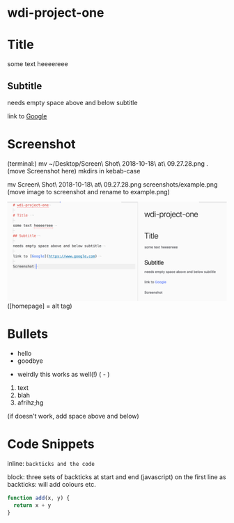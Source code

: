 # wdi-project-one

# Title  

some text heeeereee

## Subtitle

needs empty space above and below subtitle

link to [Google](https://www.google.com)

# Screenshot

(terminal:)
mv ~/Desktop/Screen\ Shot\ 2018-10-18\ at\ 09.27.28.png .
(move Screenshot here)
mkdirs in kebab-case  

mv Screen\ Shot\ 2018-10-18\ at\ 09.27.28.png screenshots/example.png (move image to screenshot and rename to example.png)

![Homepage](screenshots/example.png)
([homepage] = alt tag)

# Bullets

* hello
* goodbye

- weirdly this works as well(!) ( - )


1. text
1. blah
1. afrihz;hg

(if doesn't work, add space above and below)

# Code Snippets

inline: `backticks and the code`

block: three sets of backticks at start and end (javascript) on the first line as backticks: will add colours etc.

``` javascript
function add(x, y) {
  return x + y
}
```
